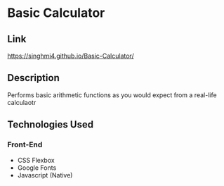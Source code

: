 # Basic Calculator

## Link
https://singhmi4.github.io/Basic-Calculator/

## Description
Performs basic arithmetic functions as you would expect from a real-life calculaotr

## Technologies Used

### Front-End

* CSS Flexbox
* Google Fonts
* Javascript (Native)
